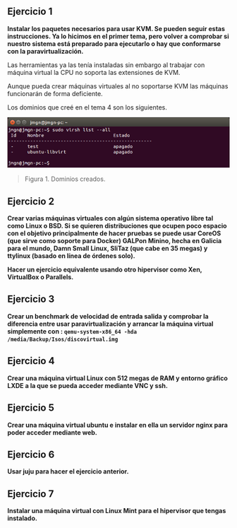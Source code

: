 ## Ejercicio 1

**Instalar los paquetes necesarios para usar KVM. Se pueden seguir estas instrucciones. Ya lo hicimos en el primer tema, pero volver a comprobar si nuestro sistema está preparado para ejecutarlo o hay que conformarse con la paravirtualización.**

Las herramientas ya las tenía instaladas sin embargo al trabajar con máquina virtual la CPU no soporta las extensiones de KVM.

Aunque pueda crear máquinas virtuales al no soportarse KVM las máquinas funcionarán de forma deficiente.

Los dominios que creé en el tema 4 son los siguientes.

![Figura1](Imagenes/ej6_1_1.png)
> Figura 1. Dominios creados.

## Ejercicio  2

**Crear varias máquinas virtuales con algún sistema operativo libre tal como Linux o BSD. Si se quieren distribuciones que ocupen poco espacio con el objetivo principalmente de hacer pruebas se puede usar CoreOS (que sirve como soporte para Docker) GALPon Minino, hecha en Galicia para el mundo, Damn Small Linux, SliTaz (que cabe en 35 megas) y ttylinux (basado en línea de órdenes solo).**

**Hacer un ejercicio equivalente usando otro hipervisor como Xen, VirtualBox o Parallels.**


## Ejercicio 3

**Crear un benchmark de velocidad de entrada salida y comprobar la diferencia entre usar paravirtualización y arrancar la máquina virtual simplemente con : `qemu-system-x86_64 -hda /media/Backup/Isos/discovirtual.img
`**

## Ejercicio 4

**Crear una máquina virtual Linux con 512 megas de RAM y entorno gráfico LXDE a la que se pueda acceder mediante VNC y ssh.**

## Ejercicio 5

**Crear una máquina virtual ubuntu e instalar en ella un servidor nginx para poder acceder mediante web.**

## Ejercicio 6

**Usar juju para hacer el ejercicio anterior.**

## Ejercicio 7

**Instalar una máquina virtual con Linux Mint para el hipervisor que tengas instalado.**